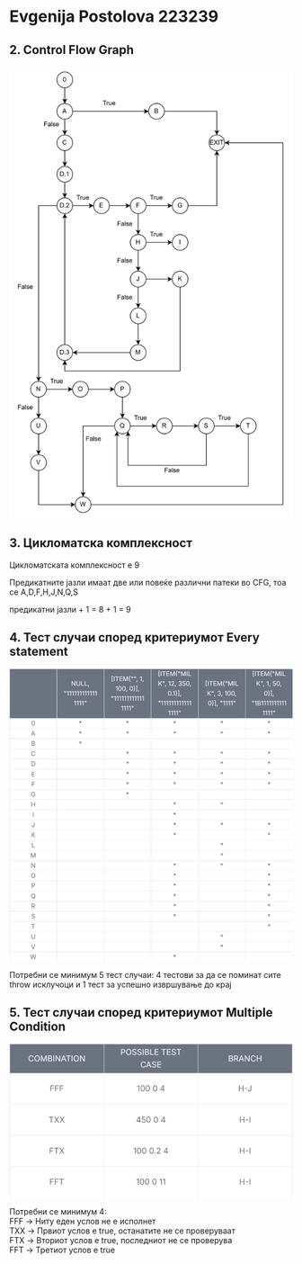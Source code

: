 # Evgenija Postolova 223239

## 2. Control Flow Graph
![CFG](./CFG.png)
## 3. Цикломатска комплексност

Цикломатската комплексност е 9

Предикатните јазли имаат две или повеќе различни патеки во CFG, тоа се A,D,F,H,J,N,Q,S <br>

  предикатни јазли + 1 = 8 + 1 = 9 <br>
  
## 4. Тест случаи според критериумот Every statement
![ES](./EveryStatement.png)

Потребни се минимум 5 тест случаи:
  4 тестови за да се поминат сите throw исклучоци и
  1 тест за успешно извршување до крај

## 5. Тест случаи според критериумот Multiple Condition
![MC](./MultipleCondition.png)

Потребни се минимум 4: <br>
FFF -> Ниту еден услов не е исполнет <br>
ТXX -> Првиот услов е true, останатите не се проверуваат <br>
FTX -> Вториот услов е true, последниот не се проверува <br>
FFT -> Третиот услов е true <br>
